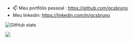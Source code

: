 
- 📫 Meu portfólio pessoal : https://github.com/gcsbruno 
- Meu linkedin: https://linkedin.com/in/gcsbruno


![GitHub stats](https://github-readme-stats.vercel.app/api?username=brunojtp&show_icons=true&theme=tokyonight&count_private=true)

<img align="center" src="https://github-readme-stats.anuraghazra1.vercel.app/api/top-langs/?username=brunojtp&layout=compact&theme=tokyonight&count_private=true)" />
